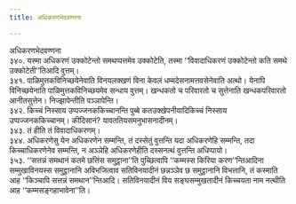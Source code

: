```yaml
---
title: अधिकरणभेदवण्णना

---
```

अधिकरणभेदवण्णना  
३४०. यस्मा अधिकरणं उक्कोटेन्तो समथप्पत्तमेव उक्कोटेति, तस्मा ‘‘विवादाधिकरणं उक्कोटेन्तो कति समथे उक्कोटेती’’तिआदि वुत्तम्।  
३४१. पाळिमुत्तकविनिच्छयेनेवाति विनयलक्खणं विना केवलं धम्मदेसनामत्तवसेनेवाति अत्थो। येनापि विनिच्छयेनाति पाळिमुत्तकविनिच्छयमेव सन्धाय वुत्तम्। खन्धकतो च परिवारतो च सुत्तेनाति खन्धकपरिवारतो आनीतसुत्तेन। निज्झापेन्तीति पञ्ञापेन्ति।  
३४२. किच्चं निस्साय उप्पज्जनककिच्चानन्ति पुब्बे कतउक्खेपनीयादिकिच्चं निस्साय उप्पज्जनककिच्चानम्। कीदिसानं? यावततियसमनुभासनादीनम्।  
३४३. तं हीति तं विवादाधिकरणम्।  
३४४. अधिकरणेसु येन अधिकरणेन सम्मन्ति, तं दस्सेतुं वुत्तन्ति यदा अधिकरणेहि सम्मन्ति, तदा किच्चाधिकरणेनेव सम्मन्ति, न अञ्ञेहि अधिकरणेहीति दस्सनत्थं वुत्तन्ति अधिप्पायो।  
३५३. ‘‘सत्तन्नं समथानं कतमे छत्तिंस समुट्ठाना’’ति पुच्छित्वापि ‘‘कम्मस्स किरिया करण’’न्तिआदिना सम्मुखाविनयस्स समुट्ठानानि अविभजित्वाव सतिविनयादीनं छन्नञ्ञेव छ समुट्ठानानि विभत्तानि, तं कस्माति आह ‘‘किञ्चापि सत्तन्नं समथान’’न्तिआदि। सतिविनयादीनं विय सङ्घसम्मुखतादीनं किच्चयता नाम नत्थीति आह ‘‘कम्मसङ्गहाभावेना’’ति।  